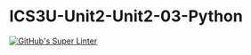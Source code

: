 # ICS3U-Unit2-Unit2-03-Python

[![GitHub's Super Linter](https://github.com/Samuel-Webster-178/ICS3U-Unit2-Unit3-01-Python/workflows/GitHub's%20Super%20Linter/badge.svg)](https://github.com/Samuel-Webster-178/ICS3U-Unit2-Unit3-01-Python/actions)
